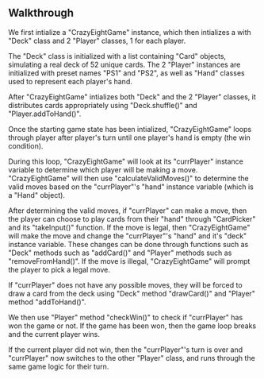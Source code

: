 ## Walkthrough

We first intialize a "CrazyEightGame" instance, which then intializes a with "Deck" class and 2 "Player" classes, 
1 for each player. 

The "Deck" class is initialized with a list containing "Card" objects, simulating a real deck of 52 unique cards. 
The 2 "Player" instances are initialized with preset names "PS1" and "PS2", as well as "Hand" classes used to represent 
each player's hand.

After "CrazyEightGame" intializes both "Deck" and the 2 "Player" classes, it distributes cards appropriately using 
"Deck.shuffle()" and "Player.addToHand()". 

Once the starting game state has been intialized, "CrazyEightGame" loops through player after player's turn until one
player's hand is empty (the win condition). 

During this loop, "CrazyEightGame" will look at its "currPlayer" instance variable to determine which player will be 
making a move. "CrazyEightGame" will then use "calculateValidMoves()" to determine the valid moves based on the 
"currPlayer"'s "hand" instance variable (which is a "Hand" object). 

After determining the valid moves, if "currPlayer" can make a move, then the player can choose to play cards from their
"hand" through "CardPicker" and its "takeInput()" function. If the move is legal, then "CrazyEightGame" will make the 
move and change the "currPlayer"'s "hand" and it's "deck" instance variable. These changes can be done through functions 
such as "Deck" methods such as "addCard()" and "Player" methods such as "removeFromHand()". If the move is illegal, 
"CrazyEightGame" will prompt the player to pick a legal move.

If "currPlayer" does not have any possible moves, they will be forced to draw a card from the deck using "Deck" method 
"drawCard()" and "Player" method "addToHand()".

We then use "Player" method "checkWin()" to check if "currPlayer" has won the game or not. If the game has been won, 
then the game loop breaks and the current player wins.  

If the current player did not win, then the "currPlayer"'s turn is over and "currPlayer" now switches to the other
"Player" class, and runs through the same game logic for their turn.